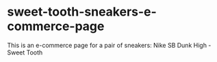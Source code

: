 # sweet-tooth-sneakers-e-commerce-page
This is an e-commerce page for a pair of sneakers: Nike SB Dunk High - Sweet Tooth
